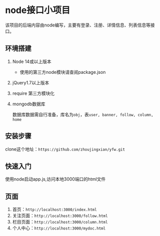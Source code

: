 # node接口小项目
该项目的后端内容由node编写，主要有登录、注册、详情信息、列表信息等接口。

## 环境搭建
1. Node 14或以上版本
   - 使用的第三方node模块请查阅package.json
   
2. jQuery1.7以上版本

3. require 第三方模块化

4. mongodb数据库

   数据库数据需自行准备，库名为`obj`，表`user, banner, follow, column, home`

## 安装步骤

clone这个地址：`https://github.com/zhoujingxian/yfw.git`

## 快速入门
使用node启动app.js,访问本地3000端口的html文件

## 页面
1. 首页：`http://localhost:3000/index.html`
3. 关注页面：`http://localhost:3000/follow.html`
3. 栏目页面：`http://localhost:3000/column.html`
4. 个人中心：`http://localhost:3000/mydoc.html`
